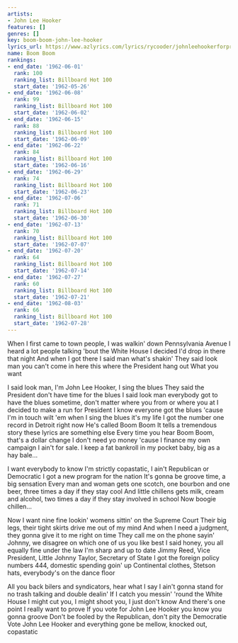 ```yaml
---
artists:
- John Lee Hooker
features: []
genres: []
key: boom-boom-john-lee-hooker
lyrics_url: https://www.azlyrics.com/lyrics/rycooder/johnleehookerforpresident.html
name: Boom Boom
rankings:
- end_date: '1962-06-01'
  rank: 100
  ranking_list: Billboard Hot 100
  start_date: '1962-05-26'
- end_date: '1962-06-08'
  rank: 99
  ranking_list: Billboard Hot 100
  start_date: '1962-06-02'
- end_date: '1962-06-15'
  rank: 88
  ranking_list: Billboard Hot 100
  start_date: '1962-06-09'
- end_date: '1962-06-22'
  rank: 84
  ranking_list: Billboard Hot 100
  start_date: '1962-06-16'
- end_date: '1962-06-29'
  rank: 74
  ranking_list: Billboard Hot 100
  start_date: '1962-06-23'
- end_date: '1962-07-06'
  rank: 71
  ranking_list: Billboard Hot 100
  start_date: '1962-06-30'
- end_date: '1962-07-13'
  rank: 70
  ranking_list: Billboard Hot 100
  start_date: '1962-07-07'
- end_date: '1962-07-20'
  rank: 64
  ranking_list: Billboard Hot 100
  start_date: '1962-07-14'
- end_date: '1962-07-27'
  rank: 60
  ranking_list: Billboard Hot 100
  start_date: '1962-07-21'
- end_date: '1962-08-03'
  rank: 66
  ranking_list: Billboard Hot 100
  start_date: '1962-07-28'
---
```


When I first came to town people, I was walkin' down Pennsylvania Avenue
I heard a lot people talking 'bout the White House
I decided I'd drop in there that night
And when I got there I said man what's shakin'
They said look man you can't come in here this where the President hang out
What you want

I said look man, I'm John Lee Hooker, I sing the blues
They said the President don't have time for the blues
I said look man everybody got to have the blues sometime, don't matter where you from or where you at
I decided to make a run for President
I know everyone got the blues 'cause I'm in touch wilt 'em when I sing the blues it's my life
I got the number one record in Detroit right now
He's called Boom Boom
It tells a tremendous story these lyrics are something else
Every time you hear Boom Boom, that's a dollar change
I don't need yo money 'cause I finance my own campaign
I ain't for sale. I keep a fat bankroll in my pocket baby, big as a hay bale...

I want everybody to know I'm strictly copastatic, I ain't Republican or Democratic
I got a new program for the nation
It's gonna be groove time, a big sensation
Every man and woman gets one scotch, one bourbon and one beer, three times a day if they stay cool
And little chillens gets milk, cream and alcohol, two times a day if they stay involved in school
Now boogie chillen...

Now I want nine fine lookin' womens sittin' on the Supreme Court
Their big legs, their tight skirts drive me out of my mind
And when I need a judgment, they gonna give it to me right on time
They call me on the phone sayin'
Johnny, we disagree on which one of us you like best
I said honey, you all equally fine under the law
I'm sharp and up to date
Jimmy Reed, Vice President, Little Johnny Taylor, Secretary of State
I got the foreign policy numbers 444, domestic spending goin' up
Continental clothes, Stetson hats, everybody's on the dance floor

All you back bilers and syndicators, hear what I say
I ain't gonna stand for no trash talking and double dealin'
If I catch you messin' 'round the White House I might cut you, I might shoot you, I just don't know
And there's one point I really want to prove
If you vote for John Lee Hooker you know you gonna groove
Don't be fooled by the Republican, don't pity the Democratie
Vote John Lee Hooker and everything gone be mellow, knocked out, copastatic



